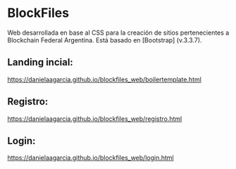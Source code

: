 # BlockFiles

Web desarrollada en base al CSS para la creación de sitios pertenecientes a Blockchain Federal Argentina. Está basado en [Bootstrap] (v.3.3.7).

## Landing incial: 
https://danielaagarcia.github.io/blockfiles_web/boilertemplate.html
## Registro:
https://danielaagarcia.github.io/blockfiles_web/registro.html
## Login:
https://danielaagarcia.github.io/blockfiles_web/login.html
